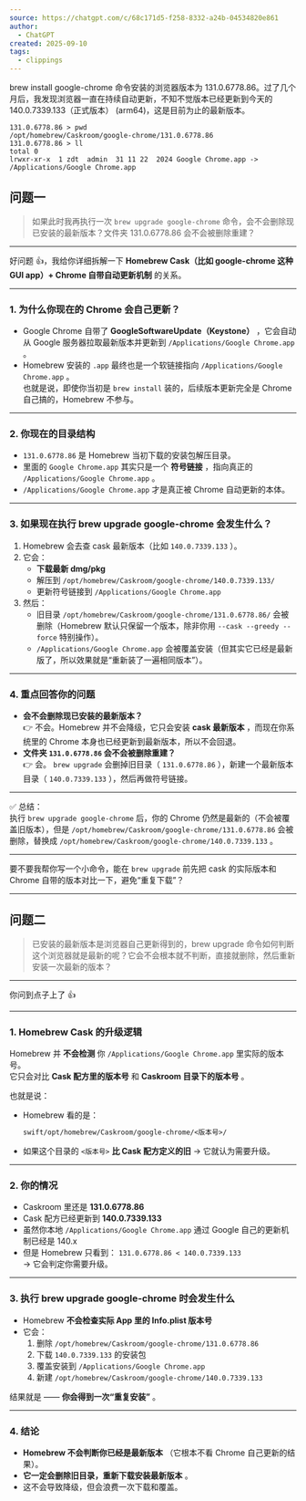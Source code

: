 ```yaml
---
source: https://chatgpt.com/c/68c171d5-f258-8332-a24b-04534820e861
author:
  - ChatGPT
created: 2025-09-10
tags:
  - clippings
---
```


brew install google-chrome 命令安装的浏览器版本为 131.0.6778.86。过了几个月后，我发现浏览器一直在持续自动更新，不知不觉版本已经更新到今天的 140.0.7339.133（正式版本） (arm64)，这是目前为止的最新版本。

```shell
131.0.6778.86 > pwd
/opt/homebrew/Caskroom/google-chrome/131.0.6778.86
131.0.6778.86 > ll
total 0
lrwxr-xr-x  1 zdt  admin  31 11 22  2024 Google Chrome.app -> /Applications/Google Chrome.app
```

## 问题一

> 如果此时我再执行一次 `brew upgrade google-chrome` 命令，会不会删除现已安装的最新版本？文件夹 131.0.6778.86 会不会被删除重建？

---

好问题 👍，我给你详细拆解一下 **Homebrew Cask（比如 google-chrome 这种 GUI app）+ Chrome 自带自动更新机制** 的关系。

---

### 1\. 为什么你现在的 Chrome 会自己更新？

- Google Chrome 自带了 **GoogleSoftwareUpdate（Keystone）** ，它会自动从 Google 服务器拉取最新版本并更新到 `/Applications/Google Chrome.app` 。
- Homebrew 安装的 `.app` 最终也是一个软链接指向 `/Applications/Google Chrome.app` 。  
  也就是说，即使你当初是 `brew install` 装的，后续版本更新完全是 Chrome 自己搞的，Homebrew 不参与。

---

### 2\. 你现在的目录结构

- `131.0.6778.86` 是 Homebrew 当初下载的安装包解压目录。
- 里面的 `Google Chrome.app` 其实只是一个 **符号链接** ，指向真正的 `/Applications/Google Chrome.app` 。
- `/Applications/Google Chrome.app` 才是真正被 Chrome 自动更新的本体。

---

### 3\. 如果现在执行 brew upgrade google-chrome 会发生什么？

1. Homebrew 会去查 cask 最新版本（比如 `140.0.7339.133` ）。
2. 它会：
   - **下载最新 dmg/pkg**
   - 解压到 `/opt/homebrew/Caskroom/google-chrome/140.0.7339.133/`
   - 更新符号链接到 `/Applications/Google Chrome.app`
3. 然后：
   - 旧目录 `/opt/homebrew/Caskroom/google-chrome/131.0.6778.86/` 会被删除（Homebrew 默认只保留一个版本，除非你用 `--cask --greedy --force` 特别操作）。
   - `/Applications/Google Chrome.app` 会被覆盖安装（但其实它已经是最新版了，所以效果就是“重新装了一遍相同版本”）。

---

### 4\. 重点回答你的问题

- **会不会删除现已安装的最新版本？**  
  👉 不会。Homebrew 并不会降级，它只会安装 **cask 最新版本** ，而现在你系统里的 Chrome 本身也已经更新到最新版本，所以不会回退。
- **文件夹 `131.0.6778.86` 会不会被删除重建？**  
  👉 会。 `brew upgrade` 会删掉旧目录（ `131.0.6778.86` ），新建一个最新版本目录（ `140.0.7339.133` ），然后再做符号链接。

---

✅ 总结：  
执行 `brew upgrade google-chrome` 后，你的 Chrome 仍然是最新的（不会被覆盖旧版本），但是 `/opt/homebrew/Caskroom/google-chrome/131.0.6778.86` 会被删除，替换成 `/opt/homebrew/Caskroom/google-chrome/140.0.7339.133` 。

---

要不要我帮你写一个小命令，能在 `brew upgrade` 前先把 cask 的实际版本和 Chrome 自带的版本对比一下，避免“重复下载”？

---

## 问题二

> 已安装的最新版本是浏览器自己更新得到的，brew upgrade 命令如何判断这个浏览器就是最新的呢？它会不会根本就不判断，直接就删除，然后重新安装一次最新的版本？

---

你问到点子上了 👍

---

### 1\. Homebrew Cask 的升级逻辑

Homebrew 并 **不会检测** 你 `/Applications/Google Chrome.app` 里实际的版本号。  
它只会对比 **Cask 配方里的版本号** 和 **Caskroom 目录下的版本号** 。

也就是说：

- Homebrew 看的是：
  ```markdown
  swift/opt/homebrew/Caskroom/google-chrome/<版本号>/
  ```
- 如果这个目录的 `<版本号>` **比 Cask 配方定义的旧** → 它就认为需要升级。

---

### 2\. 你的情况

- Caskroom 里还是 **131.0.6778.86**
- Cask 配方已经更新到 **140.0.7339.133**
- 虽然你本地 `/Applications/Google Chrome.app` 通过 Google 自己的更新机制已经是 140.x
- 但是 Homebrew 只看到： `131.0.6778.86 < 140.0.7339.133`  
  → 它会判定你需要升级。

---

### 3\. 执行 brew upgrade google-chrome 时会发生什么

- Homebrew **不会检查实际 App 里的 Info.plist 版本号**
- 它会：
  1.  删除 `/opt/homebrew/Caskroom/google-chrome/131.0.6778.86`
  2.  下载 `140.0.7339.133` 的安装包
  3.  覆盖安装到 `/Applications/Google Chrome.app`
  4.  新建 `/opt/homebrew/Caskroom/google-chrome/140.0.7339.133`

结果就是 —— **你会得到一次“重复安装”** 。

---

### 4\. 结论

- **Homebrew 不会判断你已经是最新版本** （它根本不看 Chrome 自己更新的结果）。
- **它一定会删除旧目录，重新下载安装最新版本** 。
- 这不会导致降级，但会浪费一次下载和覆盖。
